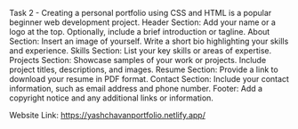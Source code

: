 Task 2 -
Creating a personal portfolio using CSS and HTML is a popular beginner web development project.
Header Section: Add your name or a logo at the top. Optionally, include a brief introduction or tagline.
About Section: Insert an image of yourself. Write a short bio highlighting your skills and experience.
Skills Section: List your key skills or areas of expertise.
Projects Section: Showcase samples of your work or projects. Include project titles, descriptions, and images.
Resume Section: Provide a link to download your resume in PDF format.
Contact Section: Include your contact information, such as email address and phone number.
Footer: Add a copyright notice and any additional links or information.

Website Link: https://yashchavanportfolio.netlify.app/
